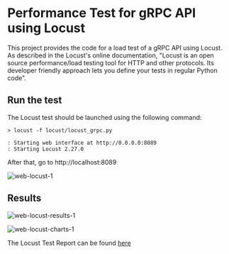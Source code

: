 # Performance Test for gRPC API using Locust

This project provides the code for a load test of a gRPC API using Locust. As described in the Locust's online documentation, "Locust is an open source performance/load testing tool for HTTP and other protocols. Its developer friendly approach lets you define your tests in regular Python code".

## Run the test
The Locust test should be launched using the following command: 
```
> locust -f locust/locust_grpc.py

: Starting web interface at http://0.0.0.0:8089
: Starting Locust 2.27.0

```
After that, go to http://localhost:8089

![web-locust-1](https://github.com/sdejesusp/mg-load-test/assets/36713176/aec1d301-1262-4bf6-a2fe-a265284536ed)

## Results
![web-locust-results-1](https://github.com/sdejesusp/mg-load-test/assets/36713176/c8c6d988-5a34-49df-91f3-9f0b7c5cd67e)

![web-locust-charts-1](https://github.com/sdejesusp/mg-load-test/assets/36713176/85e0d6f5-ec9a-4a69-bd7c-898533240db3)

The Locust Test Report can be found [here](https://github.com/sdejesusp/mg-load-test/blob/main/docs/Locust-Test-Report.pdf) 
